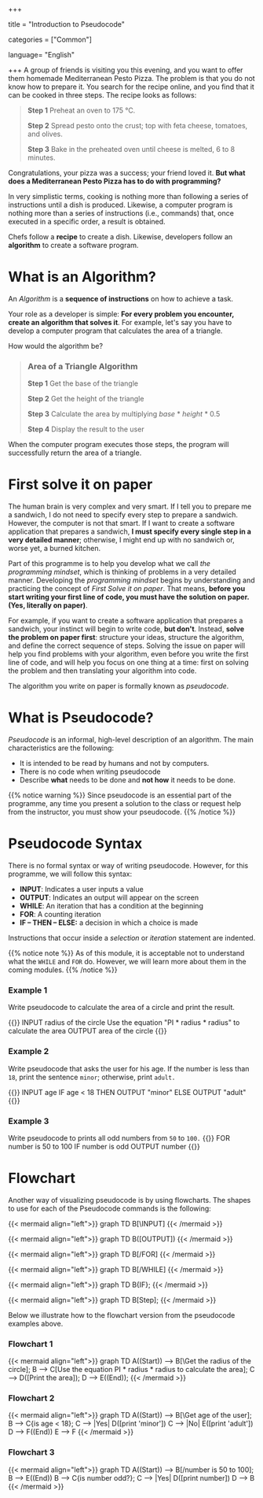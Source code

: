 +++

title = "Introduction to Pseudocode"

categories = ["Common"]

language= "English"

+++
A group of friends is visiting you this evening, and you want to offer them homemade Mediterranean Pesto Pizza. The problem is that you do not know how to prepare it. You search for the recipe online, and you find that it can be cooked in three steps. The recipe looks as follows:

> **Step 1**
> Preheat an oven to 175 °C.
>
> **Step 2** 
Spread pesto onto the crust; top with feta cheese, tomatoes, and olives.
>
> **Step 3**
> Bake in the preheated oven until cheese is melted, 6 to 8 minutes.

Congratulations, your pizza was a success; your friend loved it. **But what does a Mediterranean Pesto Pizza has to do with programming?**

In very simplistic terms, cooking is nothing more than following a series of instructions until a dish is produced. Likewise, a computer program is nothing more than a series of instructions (i.e., commands) that, once executed in a specific order, a result is obtained.

Chefs follow a **recipe** to create a dish. Likewise, developers follow an **algorithm** to create a software program.

# What is an Algorithm?
An *Algorithm* is a **sequence of instructions** on how to achieve a task.

Your role as a developer is simple: **For every problem you encounter, create an algorithm that solves it**. For example, let's say you have to develop a computer program that calculates the area of a triangle.

How would the algorithm be?

> ### Area of a Triangle Algorithm
> **Step 1**
> Get the base of the triangle
>
> **Step 2** 
> Get the height of the triangle
>
> **Step 3**
> Calculate the area by multiplying *base* * *height* * 0.5
>
> **Step 4**
> Display the result to the user

When the computer program executes those steps, the program will successfully return the area of a triangle.

# First solve it on paper
The human brain is very complex and very smart. If I tell you to prepare me a sandwich, I do not need to specify every step to prepare a sandwich. However, the computer is not that smart. If I want to create a software application that prepares a sandwich, **I must specify every single step in a very detailed manner**; otherwise, I might end up with no sandwich or, worse yet, a burned kitchen.

Part of this programme is to help you develop what we call *the programming mindset*, which is thinking of problems in a very detailed manner. Developing the *programming mindset* begins by understanding and practicing the concept of *First Solve it on paper*. That means, **before you start writing your first line of code, you must have the solution on paper. (Yes, literally on paper)**. 

For example, if you want to create a software application that prepares a sandwich, your instinct will begin to write code, **but don't**. Instead, **solve the problem on paper first**: structure your ideas, structure the algorithm, and define the correct sequence of steps. Solving the issue on paper will help you find problems with your algorithm, even before you write the first line of code, and will help you focus on one thing at a time: first on solving the problem and then translating your algorithm into code.

The algorithm you write on paper is formally known as *pseudocode*.

# What is Pseudocode?
*Pseudocode* is an informal, high-level description of an algorithm. The main characteristics are the following:
- It is intended to be read by humans and not by computers.
- There is no code when writing pseudocode
- Describe **what** needs to be done and **not how** it needs to be done.

{{% notice warning %}}
Since pseudocode is an essential part of the programme, any time you present a solution to the class or request help from the instructor, you must show your pseudocode.
{{% /notice %}}

# Pseudocode Syntax
There is no formal syntax or way of writing pseudocode. However, for this programme, we will follow this syntax:

- **INPUT**: Indicates a user inputs a value
- **OUTPUT**: Indicates an output will appear on the screen
- **WHILE**: An iteration that has a condition at the beginning
- **FOR**: A counting iteration
- **IF – THEN – ELSE:** a decision in which a choice is made

Instructions that occur inside a *selection* or *iteration* statement are indented.

{{% notice note %}}
As of this module, it is acceptable not to understand what the `WHILE` and `FOR` do. However, we will learn more about them in the coming modules. 
{{% /notice %}}

### Example 1
Write pseudocode to calculate the area of a circle and print the result.

{{<kotlin>}}
INPUT radius of the circle
Use the equation "PI * radius * radius" to calculate the area
OUTPUT area of the circle
{{</kotlin>}}

### Example 2
Write pseudocode that asks the user for his age. If the number is less than `18`, print the sentence `minor`; otherwise, print `adult.`

{{<kotlin>}}
INPUT age
IF age < 18 THEN
    OUTPUT "minor"
ELSE
    OUTPUT "adult"
{{</kotlin>}}

### Example 3
Write pseudocode to prints all odd numbers from `50` to `100.`
{{<kotlin>}}
FOR number is 50 to 100
    IF number is odd
        OUTPUT number
{{</kotlin>}}

# Flowchart
Another way of visualizing pseudocode is by using flowcharts. The shapes to use for each of the Pseudocode commands is the following:

{{< mermaid align="left">}}
graph TD
    B[\INPUT\]
{{< /mermaid >}}

{{< mermaid align="left">}}
graph TD
    B([OUTPUT])
{{< /mermaid >}}

{{< mermaid align="left">}}
graph TD
    B[/FOR\]
{{< /mermaid >}}

{{< mermaid align="left">}}
graph TD
    B[/WHILE\]
{{< /mermaid >}}

{{< mermaid align="left">}}
graph TD
    B{IF};
{{< /mermaid >}}

{{< mermaid align="left">}}
graph TD
    B[Step];
{{< /mermaid >}}

Below we illustrate how to the flowchart version from the pseudocode examples above.

### Flowchart 1
{{< mermaid align="left">}}
graph TD
    A((Start)) --> B[\Get the radius of the circle\];
    B --> C[Use the equation PI * radius * radius to calculate the area];
    C --> D([Print the area]);
    D --> E((End));
{{< /mermaid >}}

### Flowchart 2
{{< mermaid align="left">}}
graph TD
    A((Start)) --> B[\Get age of the user\];
    B --> C{is age < 18};
    C --> |Yes| D([print 'minor'])
    C --> |No| E([print 'adult'])
    D --> F((End))
    E --> F
{{< /mermaid >}}

### Flowchart 3
{{< mermaid align="left">}}
graph TD
    A((Start)) --> B[/number is 50 to 100\];
    B --> E((End))
    B --> C{is number odd?};
    C --> |Yes| D([print number])
    D --> B
{{< /mermaid >}}
